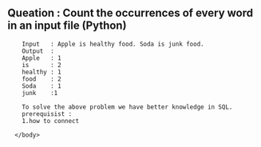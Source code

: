<html>
    <body>
      <h2>Queation : Count the occurrences of every word in an input file (Python) </h2>
        
        Input   : Apple is healthy food. Soda is junk food.
        Output  :
        Apple   : 1
        is      : 2
        healthy : 1
        food    : 2
        Soda    : 1
        junk    :1
  
        To solve the above problem we have better knowledge in SQL.
        prerequisist :
        1.how to connect 
      
      </body>
 
  </html>
